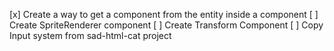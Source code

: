 [x] Create a way to get a component from the entity inside a component
[ ] Create SpriteRenderer component
[ ] Create Transform Component
[ ] Copy Input system from sad-html-cat project
